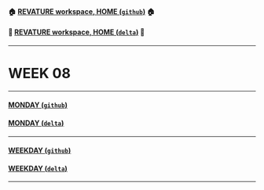 #### :house: [REVATURE workspace, HOME (`github`)](https://github.com/joedonline/REVATURE__workspace)  :house:
#### :house_with_garden: [REVATURE workspace, HOME (`delta`)](https://github.com/deltachannel/REVATURE__workspace) :house_with_garden:
---
# WEEK 08

---
#### [MONDAY (`github`)](https://github.com/joedonline/REVATURE__workspace/tree/master/WEEK__08/__01_MONDAY)
#### [MONDAY (`delta`)](https://github.com/deltachannel/REVATURE__workspace/tree/master/WEEK__08/__01_MONDAY)

---
#### [WEEKDAY (`github`)](https://github.com/joedonline/REVATURE__workspace/tree/master/WEEK__nn/__nn_WEEKDAY)
#### [WEEKDAY (`delta`)](https://github.com/deltachannel/REVATURE__workspace/tree/master/WEEK__nn/__nn_WEEKDAY)

---
